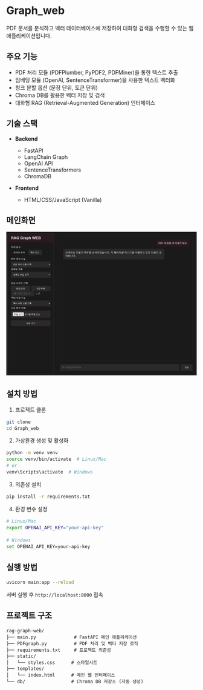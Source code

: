 # Graph_web

PDF 문서를 분석하고 벡터 데이터베이스에 저장하여 대화형 검색을 수행할 수 있는 웹 애플리케이션입니다.

## 주요 기능

- PDF 처리 모듈 (PDFPlumber, PyPDF2, PDFMiner)을 통한 텍스트 추출
- 임베딩 모듈 (OpenAI, SentenceTransformer)을 사용한 텍스트 벡터화
- 청크 분할 옵션 (문장 단위, 토큰 단위)
- Chroma DB를 활용한 벡터 저장 및 검색
- 대화형 RAG (Retrieval-Augmented Generation) 인터페이스

## 기술 스택

- **Backend**
  - FastAPI
  - LangChain Graph
  - OpenAI API
  - SentenceTransformers
  - ChromaDB

- **Frontend**
  - HTML/CSS/JavaScript (Vanilla)

## 메인화면
![메인화면](image/Web.JPG)

## 설치 방법

1. 프로젝트 클론
```bash
git clone 
cd Graph_web
```

2. 가상환경 생성 및 활성화
```bash
python -m venv venv
source venv/bin/activate  # Linux/Mac
# or
venv\Scripts\activate  # Windows
```

3. 의존성 설치
```bash
pip install -r requirements.txt
```

4. 환경 변수 설정
```bash
# Linux/Mac
export OPENAI_API_KEY="your-api-key"

# Windows
set OPENAI_API_KEY=your-api-key
```

## 실행 방법

```bash
uvicorn main:app --reload
```
서버 실행 후 `http://localhost:8000` 접속

## 프로젝트 구조

```
rag-graph-web/
├── main.py              # FastAPI 메인 애플리케이션
├── PDFgraph.py          # PDF 처리 및 벡터 저장 로직
├── requirements.txt     # 프로젝트 의존성
├── static/
│   └── styles.css      # 스타일시트
├── templates/
│   └── index.html      # 메인 웹 인터페이스
└── db/                 # Chroma DB 저장소 (자동 생성)
```
